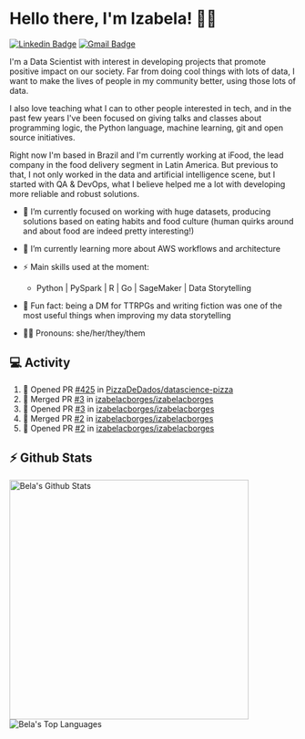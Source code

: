 # Hello there, I'm Izabela! 👋🏽

[![Linkedin Badge](https://img.shields.io/badge/-izabelacborges-blue?style=flat-square&logo=Linkedin&logoColor=white&link=https://www.linkedin.com/in/izabelacborges/)](https://www.linkedin.com/in/izabelacborges/)
[![Gmail Badge](https://img.shields.io/badge/-to.izabelacborges@gmail.com-c14438?style=flat-square&logo=Gmail&logoColor=white&link=mailto:to.izabelacborges@gmail.com)](mailto:to.izabelacborges@gmail.com)

I'm a Data Scientist with interest in developing projects that promote positive impact on our society. Far from doing cool things with lots of data, I want to make the lives of people in my community better, using those lots of data.

I also love teaching what I can to other people interested in tech, and in the past few years I've been focused on giving talks and classes about programming logic, the Python language, machine learning, git and open source initiatives.

Right now I'm based in Brazil and I'm currently working at iFood, the lead company in the food delivery segment in Latin America. But previous to that, I not only worked in the data and artificial intelligence scene, but I started with QA & DevOps, what I believe helped me a lot with developing more reliable and robust solutions.

- 🔭 I’m currently focused on working with huge datasets, producing solutions based on eating habits and food culture (human quirks around and about food are indeed pretty interesting!)
- 🌱 I’m currently learning more about AWS workflows and architecture
- ⚡ Main skills used at the moment:
  - Python | PySpark | R | Go | SageMaker | Data Storytelling

- 💬 Fun fact: being a DM for TTRPGs and writing fiction was one of the most useful things when improving my data storytelling
- 👶🏽 Pronouns: she/her/they/them

## 💻 Activity
<!--START_SECTION:activity-->
1. 💪 Opened PR [#425](https://github.com/PizzaDeDados/datascience-pizza/pull/425) in [PizzaDeDados/datascience-pizza](https://github.com/PizzaDeDados/datascience-pizza)
2. 🎉 Merged PR [#3](https://github.com/izabelacborges/izabelacborges/pull/3) in [izabelacborges/izabelacborges](https://github.com/izabelacborges/izabelacborges)
3. 💪 Opened PR [#3](https://github.com/izabelacborges/izabelacborges/pull/3) in [izabelacborges/izabelacborges](https://github.com/izabelacborges/izabelacborges)
4. 🎉 Merged PR [#2](https://github.com/izabelacborges/izabelacborges/pull/2) in [izabelacborges/izabelacborges](https://github.com/izabelacborges/izabelacborges)
5. 💪 Opened PR [#2](https://github.com/izabelacborges/izabelacborges/pull/2) in [izabelacborges/izabelacborges](https://github.com/izabelacborges/izabelacborges)
<!--END_SECTION:activity-->

## ⚡ Github Stats
<p align="justify">
  <a href="https://github.com/anuraghazra/github-readme-stats">
    <img width="420" align="left" alt="Bela's Github Stats" src="https://github-readme-stats.vercel.app/api?username=izabelacborges&count_private=true&show_icons=true&theme=buefy&hide_border=true" />
  </a>
  <a href="https://github.com/anuraghazra/github-readme-stats">
    <img align="left" alt="Bela's Top Languages" src="https://github-readme-stats.vercel.app/api/top-langs/?username=izabelacborges&layout=compact&langs_count=6&theme=buefy&hide_border=true" />
  </a>
</p>
